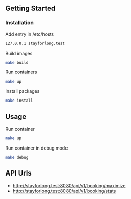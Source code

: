 ## Getting Started

### Installation
Add entry in /etc/hosts
```bash
127.0.0.1 stayforlong.test
```
Build images
```bash
make build
```
Run containers
```bash
make up
```
Install packages
```bash 
make install
``` 

## Usage

Run container
```bash
make up
``` 
Run container in debug mode
```bash
make debug
```

## API Urls
- http://stayforlong.test:8080/api/v1/booking/maximize
- http://stayforlong.test:8080/api/v1/booking/stats
